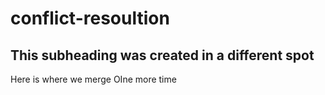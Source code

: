 # conflict-resoultion

## This subheading was created in a different spot

Here is where we merge OIne more time